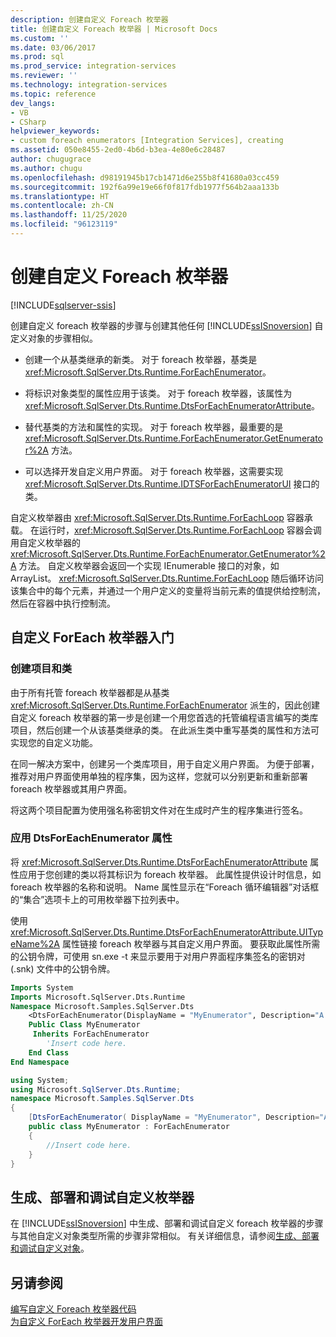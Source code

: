```yaml
---
description: 创建自定义 Foreach 枚举器
title: 创建自定义 Foreach 枚举器 | Microsoft Docs
ms.custom: ''
ms.date: 03/06/2017
ms.prod: sql
ms.prod_service: integration-services
ms.reviewer: ''
ms.technology: integration-services
ms.topic: reference
dev_langs:
- VB
- CSharp
helpviewer_keywords:
- custom foreach enumerators [Integration Services], creating
ms.assetid: 050e8455-2ed0-4b6d-b3ea-4e80e6c28487
author: chugugrace
ms.author: chugu
ms.openlocfilehash: d98191945b17cb1471d6e255b8f41680a03cc459
ms.sourcegitcommit: 192f6a99e19e66f0f817fdb1977f564b2aaa133b
ms.translationtype: HT
ms.contentlocale: zh-CN
ms.lasthandoff: 11/25/2020
ms.locfileid: "96123119"
---
```

# <a name="creating-a-custom-foreach-enumerator"></a>创建自定义 Foreach 枚举器

[!INCLUDE[sqlserver-ssis](../../../includes/applies-to-version/sqlserver-ssis.md)]


  创建自定义 foreach 枚举器的步骤与创建其他任何 [!INCLUDE[ssISnoversion](../../../includes/ssisnoversion-md.md)] 自定义对象的步骤相似。  
  
-   创建一个从基类继承的新类。 对于 foreach 枚举器，基类是 <xref:Microsoft.SqlServer.Dts.Runtime.ForEachEnumerator>。  
  
-   将标识对象类型的属性应用于该类。 对于 foreach 枚举器，该属性为 <xref:Microsoft.SqlServer.Dts.Runtime.DtsForEachEnumeratorAttribute>。  
  
-   替代基类的方法和属性的实现。 对于 foreach 枚举器，最重要的是 <xref:Microsoft.SqlServer.Dts.Runtime.ForEachEnumerator.GetEnumerator%2A> 方法。  
  
-   可以选择开发自定义用户界面。 对于 foreach 枚举器，这需要实现 <xref:Microsoft.SqlServer.Dts.Runtime.IDTSForEachEnumeratorUI> 接口的类。  
  
 自定义枚举器由 <xref:Microsoft.SqlServer.Dts.Runtime.ForEachLoop> 容器承载。 在运行时，<xref:Microsoft.SqlServer.Dts.Runtime.ForEachLoop> 容器会调用自定义枚举器的 <xref:Microsoft.SqlServer.Dts.Runtime.ForEachEnumerator.GetEnumerator%2A> 方法。 自定义枚举器会返回一个实现 IEnumerable 接口的对象，如 ArrayList。 <xref:Microsoft.SqlServer.Dts.Runtime.ForEachLoop> 随后循环访问该集合中的每个元素，并通过一个用户定义的变量将当前元素的值提供给控制流，然后在容器中执行控制流。  
  
## <a name="getting-started-with-a-custom-foreach-enumerator"></a>自定义 ForEach 枚举器入门  
  
### <a name="creating-projects-and-classes"></a>创建项目和类  
 由于所有托管 foreach 枚举器都是从基类 <xref:Microsoft.SqlServer.Dts.Runtime.ForEachEnumerator> 派生的，因此创建自定义 foreach 枚举器的第一步是创建一个用您首选的托管编程语言编写的类库项目，然后创建一个从该基类继承的类。 在此派生类中重写基类的属性和方法可实现您的自定义功能。  
  
 在同一解决方案中，创建另一个类库项目，用于自定义用户界面。 为便于部署，推荐对用户界面使用单独的程序集，因为这样，您就可以分别更新和重新部署 foreach 枚举器或其用户界面。  
  
 将这两个项目配置为使用强名称密钥文件对在生成时产生的程序集进行签名。  
  
### <a name="applying-the-dtsforeachenumerator-attribute"></a>应用 DtsForEachEnumerator 属性  
 将 <xref:Microsoft.SqlServer.Dts.Runtime.DtsForEachEnumeratorAttribute> 属性应用于您创建的类以将其标识为 foreach 枚举器。 此属性提供设计时信息，如 foreach 枚举器的名称和说明。 Name 属性显示在“Foreach 循环编辑器”对话框的“集合”选项卡上的可用枚举器下拉列表中。  
  
 使用 <xref:Microsoft.SqlServer.Dts.Runtime.DtsForEachEnumeratorAttribute.UITypeName%2A> 属性链接 foreach 枚举器与其自定义用户界面。 要获取此属性所需的公钥令牌，可使用 sn.exe -t 来显示要用于对用户界面程序集签名的密钥对 (.snk) 文件中的公钥令牌。  
  
```vb  
Imports System  
Imports Microsoft.SqlServer.Dts.Runtime  
Namespace Microsoft.Samples.SqlServer.Dts  
    <DtsForEachEnumerator(DisplayName = "MyEnumerator", Description="A sample custom enumerator", UITypeName="FullyQualifiedTypeName,AssemblyName,Version=1.00.000.00,Culture=Neutral,PublicKeyToken=<publickeytoken>")> _   
    Public Class MyEnumerator  
     Inherits ForEachEnumerator  
        'Insert code here.  
    End Class  
End Namespace  
```  
  
```csharp  
using System;  
using Microsoft.SqlServer.Dts.Runtime;  
namespace Microsoft.Samples.SqlServer.Dts  
{  
    [DtsForEachEnumerator( DisplayName = "MyEnumerator", Description="A sample custom enumerator", UITypeName="FullyQualifiedTypeName,AssemblyName,Version=1.00.000.00,Culture=Neutral,PublicKeyToken=<publickeytoken>")]  
    public class MyEnumerator : ForEachEnumerator  
    {  
        //Insert code here.  
    }  
}  
```  
  
## <a name="building-deploying-and-debugging-a-custom-enumerator"></a>生成、部署和调试自定义枚举器  
 在 [!INCLUDE[ssISnoversion](../../../includes/ssisnoversion-md.md)] 中生成、部署和调试自定义 foreach 枚举器的步骤与其他自定义对象类型所需的步骤非常相似。 有关详细信息，请参阅[生成、部署和调试自定义对象](../../../integration-services/extending-packages-custom-objects/building-deploying-and-debugging-custom-objects.md)。  
  
## <a name="see-also"></a>另请参阅  
 [编写自定义 Foreach 枚举器代码](../../../integration-services/extending-packages-custom-objects/foreach-enumerator/coding-a-custom-foreach-enumerator.md)   
 [为自定义 ForEach 枚举器开发用户界面](../../../integration-services/extending-packages-custom-objects/foreach-enumerator/developing-a-user-interface-for-a-custom-foreach-enumerator.md)  
  
  
